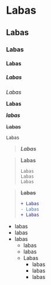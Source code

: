 #     Labas
##    Labas
###   Labas
####  Labas
##### Labas




*Labas*

**Labas**

***labas***

~~Labas~~

` Labas `


>***Labas***

> **Labas**
>```
> Labas
> Labas
> Labas
>```

> ~~**Labas**~~
>```diff
> + Labas
> - Labas
> + Labas
>```

- labas
- labas
- labas
    - labas
    - labas
    - Labas
        - labas
        - labas
        - labas
        

